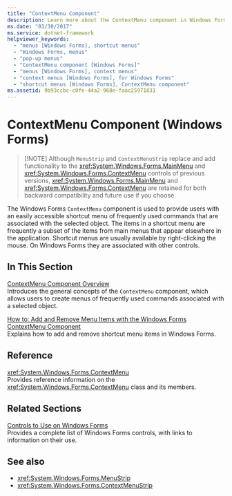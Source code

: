 ```yaml
---
title: "ContextMenu Component"
description: Learn more about the ContextMenu component in Windows Forms, which is retained for both backward compatibility and future use if you choose.
ms.date: "03/30/2017"
ms.service: dotnet-framework
helpviewer_keywords: 
  - "menus [Windows Forms], shortcut menus"
  - "Windows Forms, menus"
  - "pop-up menus"
  - "ContextMenu component [Windows Forms]"
  - "menus [Windows Forms], context menus"
  - "context menus [Windows Forms], for Windows Forms"
  - "shortcut menus [Windows Forms], ContextMenu component"
ms.assetid: 9b93ccbc-c0fe-44a2-968e-faac25971831
---
```

# ContextMenu Component (Windows Forms)
>
> [!NOTE]
> Although `MenuStrip` and `ContextMenuStrip` replace and add functionality to the <xref:System.Windows.Forms.MainMenu> and <xref:System.Windows.Forms.ContextMenu> controls of previous versions, <xref:System.Windows.Forms.MainMenu> and <xref:System.Windows.Forms.ContextMenu> are retained for both backward compatibility and future use if you choose.  
  
 The Windows Forms `ContextMenu` component is used to provide users with an easily accessible shortcut menu of frequently used commands that are associated with the selected object. The items in a shortcut menu are frequently a subset of the items from main menus that appear elsewhere in the application. Shortcut menus are usually available by right-clicking the mouse. On Windows Forms they are associated with other controls.  
  
## In This Section  

 [ContextMenu Component Overview](contextmenu-component-overview-windows-forms.md)  
 Introduces the general concepts of the `ContextMenu` component, which allows users to create menus of frequently used commands associated with a selected object.  
  
 [How to: Add and Remove Menu Items with the Windows Forms ContextMenu Component](add-and-remove-menu-items-with-wf-contextmenu-component.md)  
 Explains how to add and remove shortcut menu items in Windows Forms.  
  
## Reference  

 <xref:System.Windows.Forms.ContextMenu>  
 Provides reference information on the <xref:System.Windows.Forms.ContextMenu> class and its members.  
  
## Related Sections  

 [Controls to Use on Windows Forms](controls-to-use-on-windows-forms.md)  
 Provides a complete list of Windows Forms controls, with links to information on their use.  
  
## See also

- <xref:System.Windows.Forms.MenuStrip>
- <xref:System.Windows.Forms.ContextMenuStrip>
